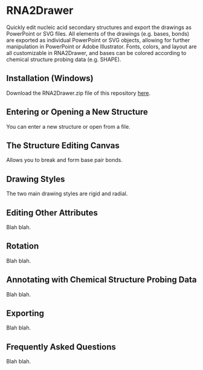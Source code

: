 # RNA2Drawer

Quickly edit nucleic acid secondary structures and export the drawings as PowerPoint or SVG files. All elements of the drawings (e.g. bases, bonds) are exported as individual PowerPoint or SVG objects, allowing for further manipulation in PowerPoint or Adobe Illustrator. Fonts, colors, and layout are all customizable in RNA2Drawer, and bases can be colored according to chemical structure probing data (e.g. SHAPE).

## Installation (Windows)

Download the RNA2Drawer.zip file of this repository [here](https://sourceforge.net/projects/rna2drawer/).

## Entering or Opening a New Structure

You can enter a new structure or open from a file.


## The Structure Editing Canvas

Allows you to break and form base pair bonds.

## Drawing Styles

The two main drawing styles are rigid and radial.

## Editing Other Attributes

Blah blah.

## Rotation

Blah blah.

## Annotating with Chemical Structure Probing Data

Blah blah.

## Exporting

Blah blah.

## Frequently Asked Questions

Blah blah.
